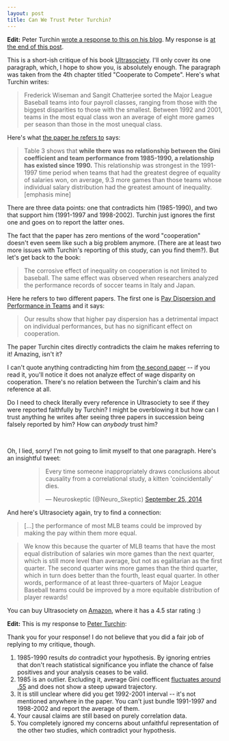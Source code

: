 ```yaml
---
layout: post
title: Can We Trust Peter Turchin?
---
```


**Edit:** Peter Turchin [wrote a response to this on his blog](http://peterturchin.com/blog/2016/02/12/pay-equality-and-team-performance-in-major-league-baseball/). My response is [at the end of this post](/blog/can-we-trust-peter-turchin#response_to_turchin).

This is a short-ish critique of his book [Ultrasociety](http://peterturchin.com/ultrasociety/). I'll only cover its one paragraph, which, I hope to show you, is absolutely enough. The paragraph was taken from the 4th chapter titled "Cooperate to Compete". Here's what Turchin writes:

>Frederick Wiseman and Sangit Chatterjee sorted the Major League Baseball teams into four payroll classes, ranging from those with the biggest disparities to those with the smallest. Between 1992 and 2001, teams in the most equal class won an average of eight more games per season than those in the most unequal class.

Here's what [the paper he refers to](http://www.accessecon.com/pubs/eb/2003/volume1/EB-03A10003A.pdf) says:

<!--excerpt-->

>Table 3 shows that **while there was no relationship between the Gini coefficient and team performance from 1985-1990, a relationship has existed since 1990.** This relationship was strongest in the 1991-1997 time period when teams that had the greatest degree of equality of salaries won, on average, 9.3 more games than those teams whose individual salary distribution had the greatest amount of inequality. [emphasis mine]

There are three data points: one that contradicts him (1985-1990), and two that support him (1991-1997 and 1998-2002). Turchin just ignores the first one and goes on to report the latter ones.

The fact that the paper has zero mentions of the word "cooperation" doesn't even seem like such a big problem anymore. (There are at least two more issues with Turchin's reporting of this study, can you find them?). But let's get back to the book:

>The corrosive effect of inequality on cooperation is not limited to baseball. The same effect was observed when researchers analyzed the performance records of soccer teams in Italy and Japan.

Here he refers to two different papers. The first one is [Pay Dispersion and Performance in Teams](http://journals.plos.org/plosone/article?id=10.1371/journal.pone.0112631) and it says:

>Our results show that higher pay dispersion has a detrimental impact on individual performances, but has no significant effect on cooperation.</blockquote>

The paper Turchin cites directly contradicts the claim he makes referring to it! Amazing, isn't it?
      
I can't quote anything contradicting him from [the second paper](http://jse.sagepub.com/content/16/2/214.abstract) -- if you read it, you'll notice it does not analyze effect of wage disparity on cooperation. There's no relation between the Turchin's claim and his reference at all.

Do I need to check literally every reference in Ultrasociety to see if they were reported faithfully by Turchin? I might be overblowing it but how can I trust anything he writes after seeing three papers in succession being falsely reported by him? How can *anybody* trust him?

<br>

Oh, I lied, sorry! I'm not going to limit myself to that one paragraph. Here's an insightful tweet:
        
<div style="margin-left: 50px;">
    <blockquote class="twitter-tweet" lang="en">
    <p lang="en" dir="ltr">Every time someone inappropriately draws conclusions about causality from a correlational study, a kitten &#39;coincidentally&#39; dies.</p>&mdash;      Neuroskeptic (@Neuro_Skeptic) <a href="https://twitter.com/Neuro_Skeptic/status/515086647906807809">September 25, 2014</a></blockquote>
    <script async src="//platform.twitter.com/widgets.js" charset="utf-8"></script>
</div>
        
And here's Ultrasociety again, try to find a connection:

>[...] the performance of most MLB teams could be improved by making the pay within them more equal.

>We know this because the quarter of MLB teams that have the most equal distribution of salaries win more games than the next quarter, which is still more level than average, but not as egalitarian as the first quarter. The second quarter wins more games than the third quarter, which in turn does better than the fourth, least equal quarter. In other words, performance of at least three-quarters of Major League Baseball teams could be improved by a more equitable distribution of player rewards!

You can buy Ultrasociety on [Amazon](http://www.amazon.com/Ultrasociety-Years-Humans-Greatest-Cooperators-ebook/dp/B0185P69LU/), where it has a 4.5 star rating :)

<a name="response_to_turchin"></a>

**Edit:** This is my response to [Peter Turchin](http://peterturchin.com/blog/2016/02/12/pay-equality-and-team-performance-in-major-league-baseball/):

Thank you for your response! I do not believe that you did a fair job of replying to my critique, though.

1. 1985-1990 results *do* contradict your hypothesis. By ignoring entries that don't reach statistical significance you inflate the chance of false positives and your analysis ceases to be valid.
2. 1985 is an outlier. Excluding it, average Gini coefficent [fluctuates around .55](http://i.imgur.com/Ji0cQUZ.png) and does not show a steep upward trajectory.
3. It is still unclear where did you get 1992-2001 interval -- it's not mentioned anywhere in the paper. You can't just bundle 1991-1997 and 1998-2002 and report the average of them.
4. Your causal claims are still based on purely correlation data.
5. You completely ignored my concerns about unfaithful representation of the other two studies, which contradict your hypothesis.